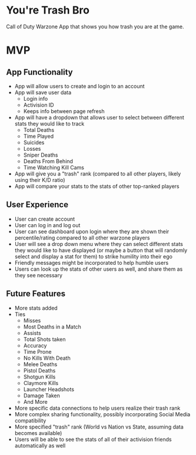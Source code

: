 # You're Trash Bro

Call of Duty Warzone App that shows you how trash you are at the game.

# MVP

## App Functionality

- App will allow users to create and login to an account
- App will save user data
  - Login info
  - Activision ID
  - Keeps info between page refresh
- App will have a dropdown that allows user to select between different stats they would like to track
  - Total Deaths
  - Time Played
  - Suicides
  - Losses
  - Sniper Deaths
  - Deaths From Behind
  - Time Watching Kill Cams
- App will give you a "trash" rank (compared to all other players, likely using their K/D ratio)
- App will compare your stats to the stats of other top-ranked players

## User Experience

- User can create account
- User can log in and log out
- User can see dashboard upon login where they are shown their percentile/rating compared to all other warzone players
- User will see a drop down menu where they can select different stats they would like to have displayed (or maybe a button that will randomly select and display a stat for them) to strike humility into their ego
- Friendly messages might be incorporated to help humble users
- Users can look up the stats of other users as well, and share them as they see necessary

## Future Features

- More stats added
- Ties
  - Misses
  - Most Deaths in a Match
  - Assists
  - Total Shots taken
  - Accuracy
  - Time Prone
  - No Kills With Death
  - Melee Deaths
  - Pistol Deaths
  - Shotgun Kills
  - Claymore Kills
  - Launcher Headshots
  - Damage Taken
  - And More
- More specific data connections to help users realize their trash rank
- More complex sharing functionality, possibly incorporating Social Media compatibility
- More specified "trash" rank (World vs Nation vs State, assuming data becomes available)
- Users will be able to see the stats of all of their activision friends automatically as well

